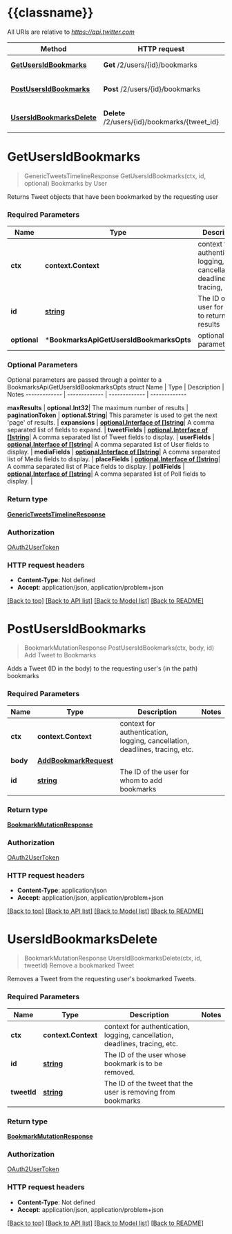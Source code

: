 # {{classname}}

All URIs are relative to *https://api.twitter.com*

Method | HTTP request | Description
------------- | ------------- | -------------
[**GetUsersIdBookmarks**](BookmarksApi.md#GetUsersIdBookmarks) | **Get** /2/users/{id}/bookmarks | Bookmarks by User
[**PostUsersIdBookmarks**](BookmarksApi.md#PostUsersIdBookmarks) | **Post** /2/users/{id}/bookmarks | Add Tweet to Bookmarks
[**UsersIdBookmarksDelete**](BookmarksApi.md#UsersIdBookmarksDelete) | **Delete** /2/users/{id}/bookmarks/{tweet_id} | Remove a bookmarked Tweet

# **GetUsersIdBookmarks**
> GenericTweetsTimelineResponse GetUsersIdBookmarks(ctx, id, optional)
Bookmarks by User

Returns Tweet objects that have been bookmarked by the requesting user

### Required Parameters

Name | Type | Description  | Notes
------------- | ------------- | ------------- | -------------
 **ctx** | **context.Context** | context for authentication, logging, cancellation, deadlines, tracing, etc.
  **id** | [**string**](.md)| The ID of the user for whom to return results | 
 **optional** | ***BookmarksApiGetUsersIdBookmarksOpts** | optional parameters | nil if no parameters

### Optional Parameters
Optional parameters are passed through a pointer to a BookmarksApiGetUsersIdBookmarksOpts struct
Name | Type | Description  | Notes
------------- | ------------- | ------------- | -------------

 **maxResults** | **optional.Int32**| The maximum number of results | 
 **paginationToken** | **optional.String**| This parameter is used to get the next &#x27;page&#x27; of results. | 
 **expansions** | [**optional.Interface of []string**](string.md)| A comma separated list of fields to expand. | 
 **tweetFields** | [**optional.Interface of []string**](string.md)| A comma separated list of Tweet fields to display. | 
 **userFields** | [**optional.Interface of []string**](string.md)| A comma separated list of User fields to display. | 
 **mediaFields** | [**optional.Interface of []string**](string.md)| A comma separated list of Media fields to display. | 
 **placeFields** | [**optional.Interface of []string**](string.md)| A comma separated list of Place fields to display. | 
 **pollFields** | [**optional.Interface of []string**](string.md)| A comma separated list of Poll fields to display. | 

### Return type

[**GenericTweetsTimelineResponse**](GenericTweetsTimelineResponse.md)

### Authorization

[OAuth2UserToken](../README.md#OAuth2UserToken)

### HTTP request headers

 - **Content-Type**: Not defined
 - **Accept**: application/json, application/problem+json

[[Back to top]](#) [[Back to API list]](../README.md#documentation-for-api-endpoints) [[Back to Model list]](../README.md#documentation-for-models) [[Back to README]](../README.md)

# **PostUsersIdBookmarks**
> BookmarkMutationResponse PostUsersIdBookmarks(ctx, body, id)
Add Tweet to Bookmarks

Adds a Tweet (ID in the body) to the requesting user's (in the path) bookmarks

### Required Parameters

Name | Type | Description  | Notes
------------- | ------------- | ------------- | -------------
 **ctx** | **context.Context** | context for authentication, logging, cancellation, deadlines, tracing, etc.
  **body** | [**AddBookmarkRequest**](AddBookmarkRequest.md)|  | 
  **id** | [**string**](.md)| The ID of the user for whom to add bookmarks | 

### Return type

[**BookmarkMutationResponse**](BookmarkMutationResponse.md)

### Authorization

[OAuth2UserToken](../README.md#OAuth2UserToken)

### HTTP request headers

 - **Content-Type**: application/json
 - **Accept**: application/json, application/problem+json

[[Back to top]](#) [[Back to API list]](../README.md#documentation-for-api-endpoints) [[Back to Model list]](../README.md#documentation-for-models) [[Back to README]](../README.md)

# **UsersIdBookmarksDelete**
> BookmarkMutationResponse UsersIdBookmarksDelete(ctx, id, tweetId)
Remove a bookmarked Tweet

Removes a Tweet from the requesting user's bookmarked Tweets.

### Required Parameters

Name | Type | Description  | Notes
------------- | ------------- | ------------- | -------------
 **ctx** | **context.Context** | context for authentication, logging, cancellation, deadlines, tracing, etc.
  **id** | [**string**](.md)| The ID of the user whose bookmark is to be removed. | 
  **tweetId** | [**string**](.md)| The ID of the tweet that the user is removing from bookmarks | 

### Return type

[**BookmarkMutationResponse**](BookmarkMutationResponse.md)

### Authorization

[OAuth2UserToken](../README.md#OAuth2UserToken)

### HTTP request headers

 - **Content-Type**: Not defined
 - **Accept**: application/json, application/problem+json

[[Back to top]](#) [[Back to API list]](../README.md#documentation-for-api-endpoints) [[Back to Model list]](../README.md#documentation-for-models) [[Back to README]](../README.md)

